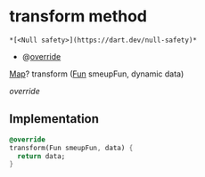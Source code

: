 


# transform method




    *[<Null safety>](https://dart.dev/null-safety)*



- @[override](https://api.flutter.dev/flutter/dart-core/override-constant.html)

[Map](https://api.flutter.dev/flutter/dart-core/Map-class.html)? transform
([Fun](../../smeup_models_fun/Fun-class.md) smeupFun, dynamic data)

_override_






## Implementation

```dart
@override
transform(Fun smeupFun, data) {
  return data;
}
```







